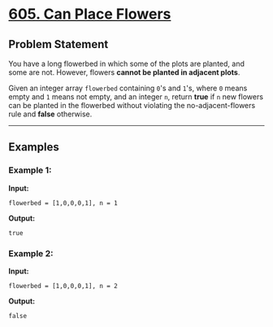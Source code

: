 # [605. Can Place Flowers](https://leetcode.com/problems/can-place-flowers/description/?envType=problem-list-v2&envId=array)

## Problem Statement
You have a long flowerbed in which some of the plots are planted, and some are not. However, flowers **cannot be planted in adjacent plots**.

Given an integer array `flowerbed` containing `0`'s and `1`'s, where `0` means empty and `1` means not empty, and an integer `n`, return **true** if `n` new flowers can be planted in the flowerbed without violating the no-adjacent-flowers rule and **false** otherwise.

---

## Examples

### Example 1:
**Input:**  
```text
flowerbed = [1,0,0,0,1], n = 1
```

**Output:**
```text
true
```

### Example 2:
**Input:**
```text
flowerbed = [1,0,0,0,1], n = 2
```

**Output:**
```text
false
```